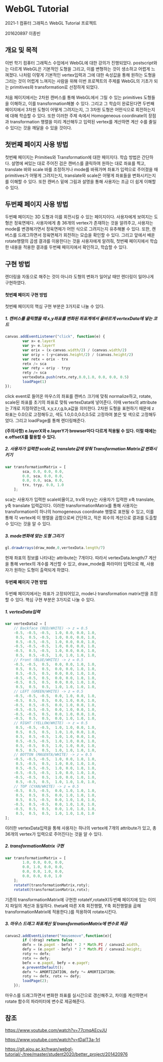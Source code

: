 # WebGL Tutorial
2021-1 컴퓨터 그래픽스 WebGL Tutorial 프로젝트

201620897 이종빈


## 개요 및 목적

이번 학기 컴퓨터 그래픽스 수업에서 WebGL에 대한 강의가 진행되었다. postscript와는 다르게 WebGL은 기본적인 도형을 그리고, 이를 변형하는 것이 생소하고 어렵게 느껴졌다. 나처럼 이렇게 기본적인 vertex입력과 그에 대한 속성값을 통해 원하는 도형을 그리는 것이 어렵게 느껴지는 사람을 위해 이번 프로젝트의 주제를 WebGL의 기초가 되는 primitives와 transformation로 선정하게 되었다. 


처음 페이지에서는 2차원 캔버스를 통해 WebGL에서 그릴 수 있는 primitives 도형들을 이해하고, 이를 transformation해볼 수 있다. 그리고 그 학습이 완료된다면 두번째 페이지에서 3차원 도형이 어떻게 그려지는지, 그 3차원 도형은 어떤식으로 회전하는지에 대해 학습할 수 있다. 또한 이러한 주제 속에서 Homogeneous coordinate의 장점과 transformation 행렬을 미리 계산해두고 입력된 vertex를 계산하면 계산 수를 줄일 수 있다는 것을 깨달을 수 있을 것이다.



## 첫번째 페이지 사용 방법

첫번째 페이지는 Primities와 Transformation에 대한 페이지다. 학습 방법은 간단하다. 설명에 써있는 대로 주어진 검은 캔버스를 클릭하여 원하는 대로 좌표를 찍고, translate 바와 scale 바를 조정하거나 mode를 바꿔가며 좌표가 입력으로 주어졌을 때 primitives가 어떻게 그려지는지, translate와 scale은 어떻게 좌표들을 변화시키는지를 이해할 수 있다. 또한 캔버스 밑에 그림과 설명을 통해 사용자는 조금 더 쉽게 이해할 수 있다.



## 두번째 페이지 사용 방법

두번째 페이지는 3D 도형과 이를 회전시킬 수 있는 페이지이다. 사용자에게 보여지는 도형은 정육면체다. 사용자에게 총 36개의 vertex가 존재하는 것을 알려주고, 사용자는 mode를 변경해가면서 정육면체가 어떤 식으로 그려지는지 유추해볼 수 있다. 또한, 캔버스를 드래그하면서 정육면체가 회전하는 모습을 확인할 수 있다. 그리고 앞에서 배운 rotate행렬의 곱셈 결과를 이용한다는 것을 사용자에게 알려줘, 첫번째 페이지에서 학습한 내용을 적용한 결과를 두번째 페이지에서 확인하고, 학습할 수 있다.



## 구현 방법

렌더링을 자동으로 해주는 것이 아니라 도형의 변화가 일어날 때만 렌더링이 일어나게 구현하였다.
<h4>첫번째 페이지 구현 방법</h4>

첫번째 페이지의 핵심 구현 부분은 3가지로 나눌 수 있다.

<h5>1. 캔버스를 클릭했을 때 x,y좌표를 변화된 좌표계에서 올바르게 vertexData에 넣는 코드</h5>

```Javascript
canvas.addEventListener("click", function(e) {
        var x= e.layerX
        var y= e.layerY
        var orix = (x-canvas.width/2) / (canvas.width/2)
        var oriy = (-y+canvas.height/2) / (canvas.height/2)
        var retx = orix - trx
        retx /= sca
        var rety = oriy - tryy
        rety /= sca
        vertexData.push(retx,rety,0.0,1.0, 0.0, 0.0, 0.5)
        loadPage(1)
});
```
click event로 들어온 마우스의 좌표를 캔버스 크기에 맞춰 normalize하고, rotate, scale된 좌표를 초기의 좌표로 맞춰 vertexData에 넣어준다. 이때 vertex의 attribute는 7개로 지정하였는데, x,y,z,r,g,b,a값을 의미한다. 2차원 도형을 표현하기 때문에 z좌표는 0.0으로 고정해두고, 색도 1.0,0.0,0.0,0.5로 고정하여 붉은 빛 색으로 고정해두었다. 그리고 loadPage를 통해 렌더링해준다. 

**(주의사항) e.layerX와 e.layerY가 browser마다 다르게 적용될 수 있다. 이럴 때에는 e.offsetX를 활용할 수 있다.**


<h5>2. 사용자가 입력한 scale값, translate값에 맞춰 Transformation Matrix값 변화시키기</h5>

```Javascript
var transformationMatrix = [
        sca, 0.0, 0.0, 0.0,
        0.0, sca, 0.0, 0.0,
        0.0, 0.0, sca, 0.0,
        trx, tryy, 0.0, 1.0
    ];
```
sca는 사용자가 입력한 scale비율이고, trx와 tryy는 사용자가 입력한 x축 translate, y축 translate 입력값이다. 이러한 transformationMatrix를 통해 사용자는 transformation이 하나의 homogeneous coordinate 행렬로 표현될 수 있고, 이를 통해 각 vertex에 이 행렬을 곱함으로써 간단하고, 적은 회수의 계산으로 결과를 도출할 수 있다는 것을 알 수 있다.


<h5>3. mode변화에 맞는 도형 그리기</h5>

```Javascript
gl.drawArrays(draw_mode,0,vertexData.length/7)
```
현재 좌표의 정보를 나타내는 attribute는 7개이다. 따라서 vertexData.length/7 계산을 통해 vertex의 개수를 계산할 수 있고, draw_mode를 파라미터 입력으로 해, 사용자가 원하는 도형이 출력되게 하였다.



<h4>두번째 페이지 구현 방법</h4>

두번째 페이지에서는 좌표가 고정되어있고, mode나 transformation matrix만을 조정할 수 있다. 핵심 구현 부분은 3가지로 나눌 수 있다.

<h5>1. vertexData입력</h5>

```Javascript
var vertexData2 = [
    // Backface (RED/WHITE) -> z = 0.5
    -0.5, -0.5, -0.5,  1.0, 0.0, 0.0, 1.0,
     0.5,  0.5, -0.5,  1.0, 0.0, 0.0, 1.0,
     0.5, -0.5, -0.5,  1.0, 0.0, 0.0, 1.0,
    -0.5, -0.5, -0.5,  1.0, 0.0, 0.0, 1.0,
    -0.5,  0.5, -0.5,  1.0, 0.0, 0.0, 1.0,
     0.5,  0.5, -0.5,  1.0, 1.0, 1.0, 1.0, 
    // Front (BLUE/WHITE) -> z = 0.5
    -0.5, -0.5,  0.5,  0.0, 0.0, 1.0, 1.0,
     0.5,  0.5,  0.5,  0.0, 0.0, 1.0, 1.0,
     0.5, -0.5,  0.5,  0.0, 0.0, 1.0, 1.0,
    -0.5, -0.5,  0.5,  0.0, 0.0, 1.0, 1.0,
    -0.5,  0.5,  0.5,  0.0, 0.0, 1.0, 1.0,
     0.5,  0.5,  0.5,  1.0, 1.0, 1.0, 1.0, 
    // LEFT (GREEN/WHITE) -> z = 0.5
    -0.5, -0.5, -0.5,  0.0, 1.0, 0.0, 1.0,
    -0.5,  0.5,  0.5,  0.0, 1.0, 0.0, 1.0,
    -0.5,  0.5, -0.5,  0.0, 1.0, 0.0, 1.0,
    -0.5, -0.5, -0.5,  0.0, 1.0, 0.0, 1.0,
    -0.5, -0.5,  0.5,  0.0, 1.0, 0.0, 1.0,
    -0.5,  0.5,  0.5,  0.0, 1.0, 1.0, 1.0, 
    // RIGHT (YELLOW/WHITE) -> z = 0.5
     0.5, -0.5, -0.5,  1.0, 1.0, 0.0, 1.0,
     0.5,  0.5,  0.5,  1.0, 1.0, 0.0, 1.0,
     0.5,  0.5, -0.5,  1.0, 1.0, 0.0, 1.0,
     0.5, -0.5, -0.5,  1.0, 1.0, 0.0, 1.0,
     0.5, -0.5,  0.5,  1.0, 1.0, 0.0, 1.0,
     0.5,  0.5,  0.5,  1.0, 1.0, 1.0, 1.0, 
    // BOTTON (MAGENTA/WHITE) -> z = 0.5
    -0.5, -0.5, -0.5,  1.0, 0.0, 1.0, 1.0,
     0.5, -0.5,  0.5,  1.0, 0.0, 1.0, 1.0,
     0.5, -0.5, -0.5,  1.0, 0.0, 1.0, 1.0,
    -0.5, -0.5, -0.5,  1.0, 0.0, 1.0, 1.0,
    -0.5, -0.5,  0.5,  1.0, 0.0, 1.0, 1.0,
     0.5, -0.5,  0.5,  1.0, 1.0, 1.0, 1.0, 
    // TOP (CYAN/WHITE) -> z = 0.5
    -0.5,  0.5, -0.5,  0.0, 1.0, 1.0, 1.0,
     0.5,  0.5,  0.5,  0.0, 1.0, 1.0, 1.0,
     0.5,  0.5, -0.5,  0.0, 1.0, 1.0, 1.0,
    -0.5,  0.5, -0.5,  0.0, 1.0, 1.0, 1.0,
    -0.5,  0.5,  0.5,  0.0, 1.0, 1.0, 1.0,
     0.5,  0.5,  0.5,  1.0, 1.0, 1.0, 1.0 
];
```
이러한 vertexData입력을 통해 사용자는 하나의 vertex에 7개의 attribute가 있고, 총 36개의 vertex가 입력으로 주어진다는 것을 알 수 있다.


<h5>2. transformationMatrix 구현</h5>

```Javascript
var transformationMatrix = [
        1.0, 0.0, 0.0, 0.0,
        0.0, 1.0, 0.0, 0.0,
        0.0, 0.0, 1.0, 0.0,
        0.0, 0.0, 0.0, 1.0
    ];
    rotateY(transformationMatrix,roty);
    rotateX(transformationMatrix,rotx);
```
기존의 transformationMatrix에 구현한 rotateY,rotateX(두번째 페이지에 있는 이미지 파일의 계산과 동일하다. theta에 따른 X축 회전행렬, Y축 회전행렬을 곱해 transformationMatrix에 적용한다.)를 적용하여 rotate시킨다.


<h5>3. 마우스 드래그 좌표계산 및 transformationMatrix에 변수로 제공</h5>

```Javascript
canvas2.addEventListener("mousemove",function(e){
        if (!drag) return false;
        defx = (e.pageX - befx) * 2 * Math.PI / canvas2.width,
        defy = (e.pageY - befy) * 2 * Math.PI / canvas2.height;
        roty += defx;
        rotx += defy;
        befx = e.pageX, befy = e.pageY;
        e.preventDefault();
        defx *= AMORTIZATION, defy *= AMORTIZATION;
        roty += defx, rotx += defy;
        loadPage(2);
    });
```
마우스를 드래그하면서 변화한 좌표를 실시간으로 갱신해주고, 차이를 계산하면서 rotate 함수의 파라미터에 변수로 제공해준다.


## 참조
https://www.youtube.com/watch?v=77cmqAEcvJU

https://www.youtube.com/watch?v=tDalT3a-1rI

https://git.ajou.ac.kr/hwan/webgl-tutorial/-/tree/master/student2020/better_project/201420976